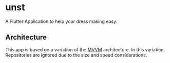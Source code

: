 # unst

A Flutter Application to help your dress making easy.

## Architecture 
This app is based on a variation of the [MVVM]( https://docs.flutter.dev/app-architecture/guide) architecture. In this variation, Repositories are ignored due
to the size and speed considerations.
